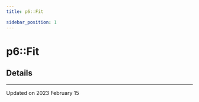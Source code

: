 ```yaml
---
title: p6::Fit

sidebar_position: 1
---
```


# p6::Fit





## Details
-------------------------------

Updated on 2023 February 15